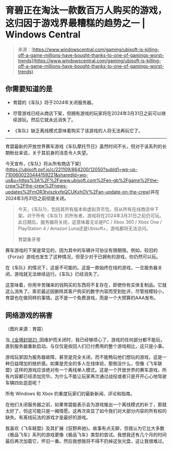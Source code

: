 <!--yml

category: 未分类

date: 2024-05-29 13:22:57

-->

# 育碧正在淘汰一款数百万人购买的游戏，这归因于游戏界最糟糕的趋势之一 | Windows Central

> 来源：[https://www.windowscentral.com/gaming/ubisoft-is-killing-off-a-game-millions-have-bought-thanks-to-one-of-gamings-worst-trends](https://www.windowscentral.com/gaming/ubisoft-is-killing-off-a-game-millions-have-bought-thanks-to-one-of-gamings-worst-trends)

## 你需要知道的是

+   育碧的《车队》将于2024年关闭服务器。

+   尽管游戏已经从商店下架，但拥有游戏的玩家将在2024年3月31日之前可以继续游玩。然后它就永远消失了。

+   《车队》缺乏离线模式意味着购买了该游戏的人将无法再玩它了。

* * *

育碧最新的开放世界赛车游戏《车队摩托节日》虽然时间不长，但对于该系列的长期粉丝来说，关于其前身的消息令人失望。

今天宣布，《车队》将从所有商店下架](https://ubisoft.pxf.io/c/221109/864200/12050?subId1=wp-us-7100600220444159221&sharedId=wp-us&u=https%3A%2F%2Fwww.ubisoft.com%2Fen-gb%2Fgame%2Fthe-crew%2Fthe-crew%2Fnews-updates%2FmOR3tviszkxfeQCUKxhOV%2Fan-update-on-the-crew)并在2024年3月31日之前彻底关闭。

> 今天，《车队1》，包括其所有版本和虚拟货币包，将从所有在线商店中下架。对于所有《车队1》的所有者，游戏将在2024年3月31日之前仍可玩。此日期后，服务器将关闭，这意味着无论是PC / Xbox 360 / Xbox One / PlayStation 4 / Amazon Luna还是Ubisoft+，游戏都将无法访问。
> 
> 育碧象牙塔

赛车游戏的下架是常见的，因为其中的车辆许可协议有限期限。例如，较旧的《Forza》游戏也发生了这种情况，但至少对于已拥有的游戏，你仍然可以玩。

在《车队》的情况下，这是不可能的。这是一款始终在线的游戏，一旦服务器关闭，游戏就无法继续运行。《车队》已经消失了。

这意味着，你用辛苦赚来的钱购买的东西将不复存在，即使你有实体复制品。它就这么消失了。索尼最近因删除其客户购买的数字内容而受到批评，尽管规模较小，育碧也在做同样的事情。这不是一个免费游戏，而是一个大预算的AAA发布。

## 网络游戏的祸害

（图片来源：育碧）

当[《全境封锁2》](https://www.windowscentral.com/gaming/the-division-2-project-resolve-is-going-to-make-big-changes-to-weapons-gear-and-loot-to-make-the-game-more-fun-for-everyone)因维护而关闭时，我已经够烦心了，游戏的任何部分都不能玩，直到服务器重新启动。与仅仅是收回人们已付费用的整个游戏相比，这只是小事。

游戏玩家因为服务器故障，甚至是完全关闭，而不能畅玩他们想玩的游戏，这是一种日益增加的挫折感。如果是完全的多人在线体验，那倒没什么，但像《飞车联盟》这样的游戏应该绝对有一个离线单人模式。这是一个开放世界的赛车游戏，所有内容都已经添加完毕。为什么不能让玩家再次通过战役或者只是开开心心地驾驶车辆四处逛逛呢？

所有 Windows 和 Xbox 的重度玩家们的最新新闻、评论和指南。

在他们关闭服务器之前，如果育碧能表示会为游戏推出一个离线模式的补丁，那就太好了，但这可能只是一厢情愿。这再次突显了如今我们对大部分内容的所有权的缺失。有离线玩法的游戏才是最好的游戏。

我喜欢《飞车联盟》及其扩展《狂野奔驰》。故事有点无聊，但我认为它比大多数《极品飞车》系列的游戏更像《极品飞车》类型的尝试。我想我还有几个月的时间最后再次加载它，怀旧一番。然后我想我将不得不扔掉这张光盘，这让我很难过。
